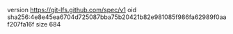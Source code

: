 version https://git-lfs.github.com/spec/v1
oid sha256:4e8e45ea6704d725087bba75b20421b82e981085f986fa62989f0aaf207fa16f
size 684
